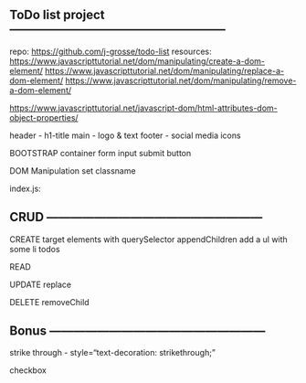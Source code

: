 ## ToDo list project ——————————————————

repo: https://github.com/j-grosse/todo-list
resources:
https://www.javascripttutorial.net/dom/manipulating/create-a-dom-element/
https://www.javascripttutorial.net/dom/manipulating/replace-a-dom-element/
https://www.javascripttutorial.net/dom/manipulating/remove-a-dom-element/

https://www.javascripttutorial.net/javascript-dom/html-attributes-dom-object-properties/




header - h1-title
main - logo & text
footer - social media icons

BOOTSTRAP
container
form
input
submit button

DOM Manipulation
set classname


index.js:
## CRUD ——————————————————

CREATE
target elements with querySelector
appendChildren
add a ul with some li todos

READ

UPDATE
replace

DELETE
removeChild

## Bonus ——————————————————

strike through - style=“text-decoration: strikethrough;”

checkbox
